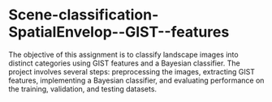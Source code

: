# Scene-classification-SpatialEnvelop--GIST--features
The objective of this assignment is to classify landscape images into distinct categories using GIST features and a Bayesian classifier. The project involves several steps: preprocessing the images, extracting GIST features, implementing a Bayesian classifier, and evaluating performance on the training, validation, and testing datasets.
